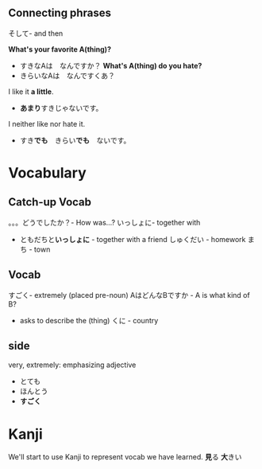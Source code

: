 ## Connecting phrases
そして- and then

**What's your favorite A(thing)?**
- すきなAは　なんですか？
**What's A(thing) do you hate?**
- きらいなAは　なんですくあ？

I like it **a little**.
- **あまり**すきじゃないです。

I neither like nor hate it.
- すき**でも**　きらい**でも**　ないです。

# Vocabulary
## Catch-up Vocab
。。。どうでしたか？- How was...?
いっしょに- together with
- ともだちと**いっしょに** - together with a friend
しゅくだい - homework
まち - town
## Vocab
すごく- extremely (placed pre-noun)
AはどんなBですか - A is what kind of B?
- asks to describe the (thing)
くに - country
## side
very, extremely: emphasizing adjective
- とても
- ほんとう
- **すごく**

# Kanji
We'll start to use Kanji to represent vocab we have learned.
**見**る
**大**きい
